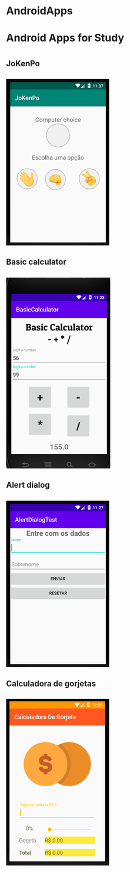 # AndroidApps
# **Android Apps for Study** <h1>

## **JoKenPo** <h2>
![](https://github.com/Lekrieg/AndroidApps/blob/master/gifs/JoKenPoExample.gif)

## **Basic calculator** <h2>
![](https://github.com/Lekrieg/AndroidApps/blob/master/gifs/BasicCalculatorExample.PNG)

## **Alert dialog** <h2>
![](https://github.com/Lekrieg/AndroidApps/blob/master/gifs/AlertDialogTextExample.gif)

## **Calculadora de gorjetas** <h2>
![](https://github.com/Lekrieg/AndroidApps/blob/master/gifs/CalculadoraGorjeta.gif)